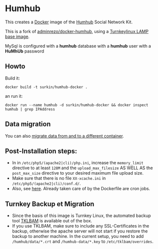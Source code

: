 # Humhub

This creates a [Docker](http://www.docker.com) image of the [Humhub](https://www.humhub.org) Social Network Kit.

This is a fork of [adminrezo/docker-humhub](https://hub.docker.com/r/adminrezo/docker-humhub/), using a [Turnkeylinux LAMP](https://www.turnkeylinux.org/lampstack) [base image](https://hub.docker.com/r/cboulanger/turnkeylinux-lamp/).

MySql is configured with a **humhub** database with a **humhub** user with a **HuMhUb** password

## Howto

Build it:

```docker build -t surkin/humhub-docker .```

an run it:

```docker run --name humhub -d surkin/humhub-docker && docker inspect humhub | grep IPAddress```

## Data migration

You can also [migrate data from and to a different container](humhub-data/readme.md).

## Post-Installation steps:
- In in `/etc/php5/(apache2|cli)/php.ini`, increase the `memory_limit` directive to at least `128M` and the `upload_max_filesize` AS WELL AS the `post_max_size` directive to your desired maximum file upload size.
- Make sure that there is no file `XX-xcache.ini` in `/etc/php5/(apache2|cli)/conf.d/`.
- Also, see [here](https://www.humhub.org/docs/guide-admin-installation.html#4-fine-tuning). Already taken care of by the Dockerfile are cron jobs.

## Turnkey Backup et Migration
- Since the basis of this image is Turnkey Linux, the automated backup tool [TKLBAM](https://www.turnkeylinux.org/docs/tklbam) is available out of the box.
- If you use TKLBAM, make sure to include any SSL-Certificates in the backup, otherwise the apache server will not start if you restore the backup to another machine. In the current setup, you need to add `/humhub/data/*.crt` and `/humhub-data/*.key` to `/etc/tklbam/overrides`.
